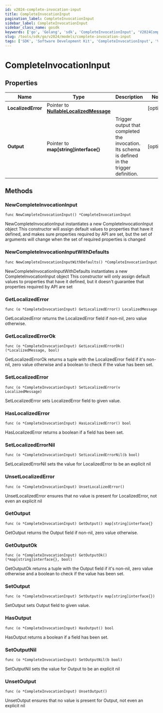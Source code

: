 ```yaml
---
id: v2024-complete-invocation-input
title: CompleteInvocationInput
pagination_label: CompleteInvocationInput
sidebar_label: CompleteInvocationInput
sidebar_class_name: gosdk
keywords: ['go', 'Golang', 'sdk', 'CompleteInvocationInput', 'V2024CompleteInvocationInput'] 
slug: /tools/sdk/go/v2024/models/complete-invocation-input
tags: ['SDK', 'Software Development Kit', 'CompleteInvocationInput', 'V2024CompleteInvocationInput']
---
```


# CompleteInvocationInput

## Properties

Name | Type | Description | Notes
------------ | ------------- | ------------- | -------------
**LocalizedError** | Pointer to [**NullableLocalizedMessage**](localized-message) |  | [optional] 
**Output** | Pointer to **map[string]interface{}** | Trigger output that completed the invocation. Its schema is defined in the trigger definition. | [optional] 

## Methods

### NewCompleteInvocationInput

`func NewCompleteInvocationInput() *CompleteInvocationInput`

NewCompleteInvocationInput instantiates a new CompleteInvocationInput object
This constructor will assign default values to properties that have it defined,
and makes sure properties required by API are set, but the set of arguments
will change when the set of required properties is changed

### NewCompleteInvocationInputWithDefaults

`func NewCompleteInvocationInputWithDefaults() *CompleteInvocationInput`

NewCompleteInvocationInputWithDefaults instantiates a new CompleteInvocationInput object
This constructor will only assign default values to properties that have it defined,
but it doesn't guarantee that properties required by API are set

### GetLocalizedError

`func (o *CompleteInvocationInput) GetLocalizedError() LocalizedMessage`

GetLocalizedError returns the LocalizedError field if non-nil, zero value otherwise.

### GetLocalizedErrorOk

`func (o *CompleteInvocationInput) GetLocalizedErrorOk() (*LocalizedMessage, bool)`

GetLocalizedErrorOk returns a tuple with the LocalizedError field if it's non-nil, zero value otherwise
and a boolean to check if the value has been set.

### SetLocalizedError

`func (o *CompleteInvocationInput) SetLocalizedError(v LocalizedMessage)`

SetLocalizedError sets LocalizedError field to given value.

### HasLocalizedError

`func (o *CompleteInvocationInput) HasLocalizedError() bool`

HasLocalizedError returns a boolean if a field has been set.

### SetLocalizedErrorNil

`func (o *CompleteInvocationInput) SetLocalizedErrorNil(b bool)`

 SetLocalizedErrorNil sets the value for LocalizedError to be an explicit nil

### UnsetLocalizedError
`func (o *CompleteInvocationInput) UnsetLocalizedError()`

UnsetLocalizedError ensures that no value is present for LocalizedError, not even an explicit nil
### GetOutput

`func (o *CompleteInvocationInput) GetOutput() map[string]interface{}`

GetOutput returns the Output field if non-nil, zero value otherwise.

### GetOutputOk

`func (o *CompleteInvocationInput) GetOutputOk() (*map[string]interface{}, bool)`

GetOutputOk returns a tuple with the Output field if it's non-nil, zero value otherwise
and a boolean to check if the value has been set.

### SetOutput

`func (o *CompleteInvocationInput) SetOutput(v map[string]interface{})`

SetOutput sets Output field to given value.

### HasOutput

`func (o *CompleteInvocationInput) HasOutput() bool`

HasOutput returns a boolean if a field has been set.

### SetOutputNil

`func (o *CompleteInvocationInput) SetOutputNil(b bool)`

 SetOutputNil sets the value for Output to be an explicit nil

### UnsetOutput
`func (o *CompleteInvocationInput) UnsetOutput()`

UnsetOutput ensures that no value is present for Output, not even an explicit nil

